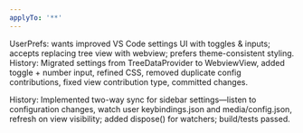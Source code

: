 ```yaml
---
applyTo: '**'
---
```

UserPrefs: wants improved VS Code settings UI with toggles & inputs; accepts replacing tree view with webview; prefers theme-consistent styling.
History: Migrated settings from TreeDataProvider to WebviewView, added toggle + number input, refined CSS, removed duplicate config contributions, fixed view contribution type, committed changes.

History: Implemented two-way sync for sidebar settings—listen to configuration changes, watch user keybindings.json and media/config.json, refresh on view visibility; added dispose() for watchers; build/tests passed.
